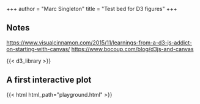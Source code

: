 +++
author = "Marc Singleton"
title = "Test bed for D3 figures"
+++

## Notes
https://www.visualcinnamon.com/2015/11/learnings-from-a-d3-js-addict-on-starting-with-canvas/
https://www.bocoup.com/blog/d3js-and-canvas

{{< d3_library >}}

## A first interactive plot
{{< html html_path="playground.html" >}}
